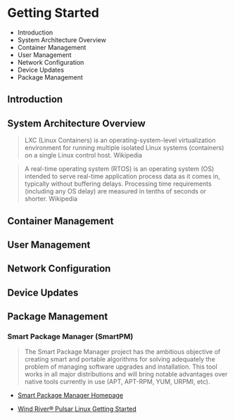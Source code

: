 # Getting Started

- Introduction
- System Architecture Overview
- Container Management
- User Management
- Network Configuration
- Device Updates
- Package Management

## Introduction

## System Architecture Overview

> LXC (Linux Containers) is an operating-system-level virtualization environment for running multiple isolated Linux systems (containers) on a single Linux control host. Wikipedia

> A real-time operating system (RTOS) is an operating system (OS) intended to serve real-time application process data as it comes in, typically without buffering delays. Processing time requirements (including any OS delay) are measured in tenths of seconds or shorter. Wikipedia


## Container Management

## User Management

## Network Configuration

## Device Updates

## Package Management

### Smart Package Manager (SmartPM)

> The Smart Package Manager project has the ambitious objective of creating smart and portable algorithms for solving adequately the problem of managing software upgrades and installation. This tool works in all major distributions and will bring notable advantages over native tools currently in use (APT, APT-RPM, YUM, URPMI, etc).

- [Smart Package Manager Homepage](https://labix.org/smart)

- [Wind River®
Pulsar Linux
Getting Started](https://knowledge.windriver.com/@api/deki/files/242263/wr_pulsar_linux_getting_started_70.pdf)